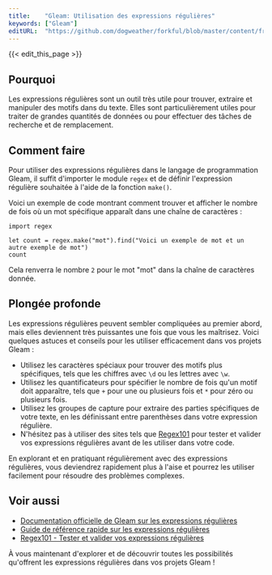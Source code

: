 ```yaml
---
title:    "Gleam: Utilisation des expressions régulières"
keywords: ["Gleam"]
editURL:  "https://github.com/dogweather/forkful/blob/master/content/fr/gleam/using-regular-expressions.md"
---
```


{{< edit_this_page >}}

## Pourquoi

Les expressions régulières sont un outil très utile pour trouver, extraire et manipuler des motifs dans du texte. Elles sont particulièrement utiles pour traiter de grandes quantités de données ou pour effectuer des tâches de recherche et de remplacement.

## Comment faire

Pour utiliser des expressions régulières dans le langage de programmation Gleam, il suffit d'importer le module `regex` et de définir l'expression régulière souhaitée à l'aide de la fonction `make()`.

Voici un exemple de code montrant comment trouver et afficher le nombre de fois où un mot spécifique apparaît dans une chaîne de caractères :

```Gleam
import regex

let count = regex.make("mot").find("Voici un exemple de mot et un autre exemple de mot")
count
```

Cela renverra le nombre `2` pour le mot "mot" dans la chaîne de caractères donnée.

## Plongée profonde

Les expressions régulières peuvent sembler compliquées au premier abord, mais elles deviennent très puissantes une fois que vous les maîtrisez. Voici quelques astuces et conseils pour les utiliser efficacement dans vos projets Gleam :

- Utilisez les caractères spéciaux pour trouver des motifs plus spécifiques, tels que les chiffres avec `\d` ou les lettres avec `\w`.
- Utilisez les quantificateurs pour spécifier le nombre de fois qu'un motif doit apparaître, tels que `+` pour une ou plusieurs fois et `*` pour zéro ou plusieurs fois.
- Utilisez les groupes de capture pour extraire des parties spécifiques de votre texte, en les définissant entre parenthèses dans votre expression régulière.
- N'hésitez pas à utiliser des sites tels que [Regex101](https://regex101.com/) pour tester et valider vos expressions régulières avant de les utiliser dans votre code.

En explorant et en pratiquant régulièrement avec des expressions régulières, vous deviendrez rapidement plus à l'aise et pourrez les utiliser facilement pour résoudre des problèmes complexes.

## Voir aussi

- [Documentation officielle de Gleam sur les expressions régulières](https://gleam.run/articles/regex)
- [Guide de référence rapide sur les expressions régulières](https://www.rexegg.com/regex-quickstart.html)
- [Regex101 - Tester et valider vos expressions régulières](https://regex101.com/)

À vous maintenant d'explorer et de découvrir toutes les possibilités qu'offrent les expressions régulières dans vos projets Gleam !